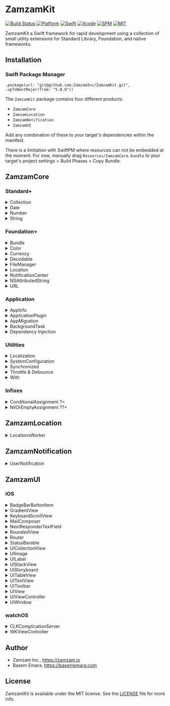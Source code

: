 # ZamzamKit

[![Build Status](https://api.travis-ci.org/ZamzamInc/ZamzamKit.svg?branch=master)](https://travis-ci.org/ZamzamInc/ZamzamKit)
[![Platform](https://img.shields.io/badge/platform-ios%20%7C%20macos%20%7C%20watchos%20%7C%20tvos-lightgrey)](https://github.com/ZamzamInc/ZamzamKit)
[![Swift](https://img.shields.io/badge/Swift-5-orange.svg)](https://swift.org)
[![Xcode](https://img.shields.io/badge/Xcode-11-blue.svg)](https://developer.apple.com/xcode)
[![SPM](https://img.shields.io/badge/SPM-Compatible-blue)](https://swift.org/package-manager)
[![MIT](https://img.shields.io/badge/License-MIT-red.svg)](https://opensource.org/licenses/MIT)

ZamzamKit a Swift framework for rapid development using a collection of small utility extensions for Standard Library, Foundation, and native frameworks.

## Installation

### Swift Package Manager

`.package(url: "git@github.com:ZamzamInc/ZamzamKit.git", .upToNextMajor(from: "5.0.0"))` 

The `ZamzamKit` package contains four different products:
* `ZamzamCore`
* `ZamzamLocation`
* `ZamzamNotification`
* `ZamzamUI`

Add any combination of these to your target's dependencies within the manifest.

There is a limitation with SwiftPM where resources can not be embedded at the moment. For now, manually drag `Resources/ZamzamCore.bundle` to your target's project settings > Build Phases > Copy Bundle.

## ZamzamCore

### Standard+

<details>
<summary>Collection</summary>

> Get distinct elements from an array:
```swift
[1, 1, 3, 3, 5, 5, 7, 9, 9].distinct // [1, 3, 5, 7, 9]
```

> Remove an element from an array by the value:
```swift
var array = ["a", "b", "c", "d", "e"]
array.remove("c")
array // ["a", "b", "d", "e"]
```

> Easily get the array version of an array slice:
```swift
["a", "b", "c", "d", "e"].prefix(3).array
```

> Safely retrieve an element at the given index if it exists:
```swift
// Before
if let items = tabBarController.tabBar.items, items.count > 4 {
    items[3].selectedImage = UIImage("my-image")
}
```
```swift
// After
tabBarController.tabBar.items?[safe: 3]?.selectedImage = UIImage("my-image")

[1, 3, 5, 7, 9][safe: 1] // Optional(3)
[1, 3, 5, 7, 9][safe: 12] // nil
```

> Determine if a value is contained within the array of equatable values:
```swift
"b".within(["a", "b", "c"]) // true

let status: OrderStatus = .cancelled
status.within([.requeseted, .accepted, .inProgress]) // false
```
</details>

<details>
<summary>Date</summary>

> Determine if a date is in the past or future:
```swift
Date(timeIntervalSinceNow: -100).isPast -> true
Date(timeIntervalSinceNow: 100).isPast -> false

Date(timeIntervalSinceNow: 100).isFuture -> true
Date(timeIntervalSinceNow: -100).isFuture -> false
```

> Determine if a date is today, yesterday, or tomorrow:
```swift
Date().isToday -> true
Date(timeIntervalSinceNow: -90_000).isYesterday -> true
Date(timeIntervalSinceNow: 90_000).isTomorrow -> true
```

> Determine if a date is within a weekday or weekend period:
```swift
Date().isWeekday -> false
Date().isWeekend -> true
```

> Get the beginning or end of the day:
```swift
Date().startOfDay -> "2018/11/21 00:00:00"
Date().endOfDay -> "2018/11/21 23:59:59"
```

> Get the beginning or end of the month:
```swift
Date().startOfMonth -> "2018/11/01 00:00:00"
Date().endOfMonth -> "2018/11/30 23:59:59"
```

> Determine if a date is current:
```swift
let date = Date(fromString: "2018/03/22 09:40")
date.isCurrentWeek
date.isCurrentMonth
date.isCurrentYear
```

> Determine if a date is between two other dates:
```swift
let date = Date()
let date1 = Date(timeIntervalSinceNow: 1000)
let date2 = Date(timeIntervalSinceNow: -1000)

date.isBetween(date1, date2) -> true
```

> Use specific calendar for data manipulations:
```swift
let date = Date(fromString: "2018/03/22 09:40")
let calendar = Calendar(identifier: .chinese)

date.isToday(for: calendar)
date.isWeekday(for: calendar)
date.isCurrentMonth(for: calendar)
date.isToday(for: calendar)
date.startOfDay(for: calendar)
date.startOfMonth(for: calendar)
```

> Determine if a date is beyond a specified time window:
```swift
let date = Date(fromString: "2018/03/22 09:40")
let fromDate = Date(fromString: "2018/03/22 09:30")

date.isBeyond(fromDate, bySeconds: 300) -> true
date.isBeyond(fromDate, bySeconds: 1200) -> false
```

> Create a date from a string:
```swift
Date(fromString: "2018/11/01 18:15")
Date(fromString: "1440/03/01 18:31", calendar: Calendar(identifier: .islamic))
```

> Format a date to a string:
```swift
Date().string(format: "MMM d, h:mm a") -> "Jan 3, 8:43 PM"
Date().string(style: .full, calendar: Calendar(identifier: .hebrew)) -> "Friday, 1 Kislev 5779"
```

> Format a time interval to display as a timer.
```swift
let date = Date(fromString: "2016/03/22 09:45")
let fromDate = Date(fromString: "2016/03/22 09:40")

date.timerString(from: fromDate)

// Prints "00:05:00"
```

> Get the decimal representation of the time:
```swift
Date(fromString: "2018/10/23 18:15").timeToDecimal -> 18.25
```

> Increment years, months, days, hours, or minutes:
```swift
let date = Date()
date + .years(1)
date + .months(2)
date - .days(4)
date - .hours(6)
date + .minutes(12)
date + .days(5, Calendar(identifier: .chinese))
```

> Convert between time interval units:
```swift
let diff = date.timeIntervalSince(date2) -> 172,800 seconds
diff.minutes -> 2,800 minutes
diff.hours -> 48 hours
diff.days -> 2 days
```

> Time zone context and offset:
```swift
let timeZone = TimeZone(identifier: "Europe/Paris")
timeZone?.isCurrent -> false
timeZone?.offsetFromCurrent -> -21600
```

> Normalize date calculations and data storage:
```swift
let timeZone: TimeZone = .posix // GMT
let locale: Locale = .posix // en_US_POSIX
```
</details>

<details>
<summary>Number</summary>

> Round doubles, floats, or any floating-point type:
```swift
123.12312421.rounded(toPlaces: 3) -> 123.123
Double.pi.rounded(toPlaces: 2) -> 3.14
```
</details>

<details>
<summary>String</summary>

> Create a new random string of given length:
```swift
String(random: 10) // "zXWG4hSgL9"
String(random: 4, prefix: "PIN-") // "PIN-uSjm"
```

> Safely use subscript indexes and ranges on strings:
```swift
let value = "Abcdef123456"
value[3] // "d"
value[3..<6] // "def"
value[3...6] // "def1"
value[3...] // "def123456"
value[3...99] // nil
value[99] // nil
```

> Validate string against common formats:
```swift
"test@example.com".isEmail // true
"123456789".isNumber // true
"zamzam".isAlpha // true
"zamzam123".isAlphaNumeric // true
```

> Remove spaces or new lines from both ends:
```swift
" Abcdef123456 \n\r  ".trimmed // "Abcdef123456"
```

> Truncate to a given number of characters:
```swift
"Abcdef123456".truncated(3) // "Abc..."
"Abcdef123456".truncated(6, trailing: "***") // "Abcdef***"
```

> Determine if a given value is contained:
```swift
"1234567890".contains("567") // true
"abc123xyz".contains("ghi") // false
```

> Injects a separator every nth characters:
```swift
"1234567890".separated(every: 2, with: "-") // "12-34-56-78-90"
```

> Match using a regular expression pattern:
```swift
"1234567890".match(regex: "^[0-9]+?$") // true
"abc123xyz".match(regex: "^[A-Za-z]+$") // false
```

> Replace occurrences of a regular expression pattern:
```swift
"aa1bb22cc3d888d4ee5".replacing(regex: "\\d", with: "*") // "aa*bb**cc*d***d*ee*"
```

> Remove HTML for plain text:
```swift
"<p>This is <em>web</em> content with a <a href=\"http://example.com\">link</a>.</p>".htmlStripped // "This is web content with a link."
```

> Encoders and decoders:
```swift
value.urlEncoded
value.urlDecoded
value.htmlDecoded
value.base64Encoded
value.base64Decoded
value.base64URLEncoded
```

> Easily get the string version of substring:
```swift
"hello world".prefix(5).string
```

> Determine if an optional string is `nil` or has no characters
```swift
var value: String? = "test 123"
value.isNilOrEmpty
```

> Strongly-typed string keys:
```swift
// First define keys
extension String.Keys {
    static let testString = String.Key<String?>("testString")
    static let testInt = String.Key<Int?>("testInt")
    static let testBool = String.Key<Bool?>("testBool")
    static let testArray = String.Key<[Int]?>("testArray")
}

// Create method or subscript for any type
extension UserDefaults {
    
    subscript<T>(key: String.Key<T?>) -> T? {
        get { object(forKey: key.name) as? T }
        
        set {
            guard let value = newValue else { return remove(key) }
            set(value, forKey: key.name)
        }
    }
}

// Then use strongly-typed values
let testString: String? = UserDefaults.standard[.testString]
let testInt: Int? = UserDefaults.standard[.testInt]
let testBool: Bool? = UserDefaults.standard[.testBool]
let testArray: [Int]? = UserDefaults.standard[.testArray]
```
</details>

### Foundation+

<details>
<summary>Bundle</summary>

> Get the string from a file within any bundle:
```swift
Bundle.main.string(file: "Test.txt") // "This is a test. Abc 123.\n"
```

> Get a generic array from a property list file within any bundle:

```swift
let values: [String] = Bundle.main.array(plist: "Array.plist")

values[0] // "Abc"
values[1] // "Def"
values[2] // "Ghi"
```

![Image of BundleArray](./Assets/Documentation/Images/BundleArray.png)

```swift
let values: [[String: Any]] = Bundle.main.array(plist: "Things.plist")

values[0]["id"] as? Int // 1
values[0]["name"] as? String // "Test 1"
values[0]["description"] as? String // "This is a test for 1.")

values[1]["id"] as? Int // 2)
values[1]["name"] as? String // "Test 2")
values[1]["description"] as? String // "This is a test for 2.")

values[2]["id"] as? Int // 3)
values[2]["name"] as? String // "Test 3")
values[2]["description"] as? String // "This is a test for 3.")
```

![Image of BundleArray](./Assets/Documentation/Images/BundleArray2.png)

> Get a dictionary from a property list file within any bundle:
```swift
let values: [String: Any] = Bundle.main.contents(plist: "Settings.plist")

values["MyString1"] as? String // "My string value 1."
values["MyNumber1"] as? Int // 123
values["MyBool1"] as? Bool // false
values["MyDate1"] as? Date // 2018-11-21 15:40:03 +0000
```

![Image of BundleDictionary](./Assets/Documentation/Images/BundleDictionary.png)
</details>

<details>
<summary>Color</summary>

> Additional color initializers:
```swift
UIColor(hex: 0x990000)
UIColor(hex: 0x4286F4)
UIColor(rgb: (66, 134, 244))
UIColor.random
```
</details>

<details>
<summary>Currency</summary>

> A formatter that converts between numeric values and their textual currency representations:
```swift
let formatter = CurrencyFormatter()
formatter.string(fromAmount: 123456789.987) // "$123,456,789.99"

let formatter2 = CurrencyFormatter(for: Locale(identifier: "fr-FR"))
formatter2.string(fromCents: 123456789) // "1 234 567,89 €"
```
</details>

<details>
<summary>Decodable</summary>

> Get a value of the type you specify, decoded from a JSON string.
```swift
let jsonString = "{\"test1\":29,\"test2\":62,\"test3\":33,\"test4\":24,\"test5\":14,\"test6\":72}"
let jsonObject: [String: Int] = jsonString.decode()

// Result
[
    "test1": 29,
    "test2": 62,
    "test3": 33,
    "test4": 24,
    "test5": 14,
    "test6": 72
]
```

> Get a type-erased `Decodable` value:
```swift
let json = """
{
    "boolean": true,
    "integer": 1,
    "double": 3.14159265358979323846,
    "string": "Abc123",
    "date": "2018-12-05T15:28:25+00:00",
    "array": [1, 2, 3],
    "nested": {
        "a": "alpha",
        "b": "bravo",
        "c": "charlie"
    }
}
""".data(using: .utf8)

let decoder = JSONDecoder()
let dictionary = try decoder.decode([String: AnyDecodable].self, from: json)

dictionary["boolean"].value // true
dictionary["integer"].value // 1
dictionary["string"].value // Abc123
```
</details>

<details>
<summary>FileManager</summary>

> Get URL or file system path for a file:
```swift
FileManager.default.url(of: fileName, from: .documentDirectory)
FileManager.default.path(of: fileName, from: .cachesDirectory)
```

> Get URL or file system paths of files within a directory:
```swift
FileManager.default.urls(from: .documentDirectory)
FileManager.default.paths(from: .downloadsDirectory)
```

> Retrieve a file remotely and persist to local disk:
```swift
FileManager.default.download(from: "http://example.com/test.pdf") { url, response, error in
    // The `url` parameter represents location on local disk where remote file was downloaded.
}
```
</details>

<details>
<summary>Location</summary>

> Get the location details for coordinates:
```swift
CLLocation(latitude: 43.6532, longitude: -79.3832).geocoder { meta in
    print(meta.locality)
    print(meta.country)
    print(meta.countryCode)
    print(meta.timezone)
    print(meta.administrativeArea)
}
```

> Get the closest or farthest location from a list of coordinates:
```swift
let coordinates = [
    CLLocationCoordinate2D(latitude: 43.6532, longitude: -79.3832),
    CLLocationCoordinate2D(latitude: 59.9094, longitude: 10.7349),
    CLLocationCoordinate2D(latitude: 35.7750, longitude: -78.6336),
    CLLocationCoordinate2D(latitude: 33.720817, longitude: 73.090032)
]

coordinates.closest(to: homeCoordinate)
coordinates.farthest(from: homeCoordinate)
```

> Approximate comparison of coordinates rounded to 3 decimal places (about 100 meters):
```swift
let coordinate1 = CLLocationCoordinate2D(latitude: 43.6532, longitude: -79.3832)
let coordinate2 = CLLocationCoordinate2D(latitude: 43.6531, longitude: -79.3834)
let coordinate3 = CLLocationCoordinate2D(latitude: 43.6522, longitude: -79.3822)

coordinate1 ~~ coordinate2 // true
coordinate1 ~~ coordinate3 // false
```

> Determine if location services is enabled and authorized for always or when in use:
```swift
CLLocationManager.isAuthorized // bool
```
</details>

<details>
<summary>NotificationCenter</summary>

> Shorthand to post and observer functions:
```swift
let notificationCenter: NotificationCenter = .default

// Before
notificationCenter.post(name: .MyCustomNotificationKey, object: nil, userInfo: nil)
notificationCenter.addObserver(self, selector: #selector(willEnterForeground), name: UIApplication.willEnterForegroundNotification, object: nil)
notificationCenter.removeObserver(self, name: UIApplication.willEnterForegroundNotification, object: nil)

// After
notificationCenter.post(name: .MyCustomNotificationKey)
notificationCenter.addObserver(for: UIApplication.willEnterForegroundNotification, selector: #selector(willEnterForeground), from: self)
notificationCenter.removeObserver(for: UIApplication.willEnterForegroundNotification, from: self)
```
</details>

<details>
<summary>NSAttributedString</summary>

> Easily get the attributed string version of a string:
```swift
"Abc".attributed
"Lmn".mutableAttributed
"Xyz".mutableAttributed([
    .font: UIFont.italicSystemFont(ofSize: .systemFontSize),
    .foregroundColor: UIColor.green
])
```

> Add attributed strings together:
```swift
label.attributedText = "Abc".attributed + " def " +
    "ghi".mutableAttributed([
        .underlineStyle: NSUnderlineStyle.single.rawValue
    ])
```
</details>

<details>
<summary>URL</summary>

> Append or remove query string parameters:
```swift
let url = URL(string: "https://example.com?abc=123&lmn=tuv&xyz=987")

url?.appendingQueryItem("def", value: "456") // "https://example.com?abc=123&lmn=tuv&xyz=987&def=456"
url?.appendingQueryItem("xyz", value: "999") // "https://example.com?abc=123&lmn=tuv&xyz=999"

url?.appendingQueryItems([
    "def": "456",
    "jkl": "777",
    "abc": "333",
    "lmn": nil
]) -> "https://example.com?xyz=987&def=456&abc=333&jkl=777"

url?.removeQueryItem("xyz") // "https://example.com?abc=123&lmn=tuv"
```
</details>

### Application

<details>
<summary>AppInfo</summary>

> Get details of the current app:
```swift
struct SomeStruct: AppInfo {

}

let someStruct = SomeStruct()

someStruct.appDisplayName -> "Zamzam App"
someStruct.appBundleID -> "io.zamzam.app"
someStruct.appVersion -> "1.0.0"
someStruct.appBuild -> "23"
someStruct.isInTestFlight -> false
someStruct.isRunningOnSimulator -> false
```
</details>

<details>
<summary>ApplicationPlugin</summary>

> Split up `AppDelegate` into [plugins](https://basememara.com/pluggable-appdelegate-services/) (also available for `WKExtensionDelegate`):
```swift
// Subclass to pass lifecycle events to loaded plugins
@UIApplicationMain
class AppDelegate: ApplicationPluginDelegate {

    override func plugins() -> [ApplicationPlugin] {
        [
            LoggerPlugin(),
            NotificationPlugin()
        ]
    }
}
```
```swift
// Each application plugin has access to the AppDelegate lifecycle events
final class LoggerPlugin: ApplicationPlugin {
    private let log = Logger()
 
    func application(_ application: UIApplication, willFinishLaunchingWithOptions launchOptions: [UIApplicationLaunchOptionsKey: Any]?) -> Bool {
        log.config(for: application)
        return true
    }
    
    func application(_ application: UIApplication, didFinishLaunchingWithOptions launchOptions: [UIApplicationLaunchOptionsKey : Any]?) -> Bool {
        log.info("App did finish launching.")
        return true
    }
    
    func applicationDidReceiveMemoryWarning(_ application: UIApplication) {
        log.warn("App did receive memory warning.")
    }
    
    func applicationWillTerminate(_ application: UIApplication) {
        log.warn("App will terminate.")
    }
}
```
</details>

<details>
<summary>AppMigration</summary>

> Manages blocks of code that only need to run once on version updates in apps:
```swift
@UIApplicationMain
class AppDelegate: UIResponder, UIApplicationDelegate {

    var window: UIWindow?
    let migration = AppMigration()

    func application(_ application: UIApplication, willFinishLaunchingWithOptions launchOptions: [UIApplication.LaunchOptionsKey: Any]? = nil) -> Bool {
        migration
            .performUpdate {
                print("Migrate update occurred.")
            }
            .perform(forVersion: "1.0") {
                print("Migrate to 1.0 occurred.")
            }
            .perform(forVersion: "1.7") {
                print("Migrate to 1.7 occurred.")
            }
            .perform(forVersion: "2.4") {
                print("Migrate to 2.4 occurred.")
            }
            
        return true
    }
}
```
</details>

<details>
<summary>BackgroundTask</summary>

> Easily execute a [long-running background task](https://developer.apple.com/documentation/uikit/uiapplication/1623031-beginbackgroundtask):
```swift
BackgroundTask.run(for: application) { task in
    // Perform finite-length task...
    task.end()
}
```
</details>

<details>
<summary>Dependency Injection</summary>

> Lightweight dependency injection via property wrapper ([read more](https://basememara.com/swift-dependency-injection-via-property-wrapper/)):
```swift
class AppDelegate: UIResponder, UIApplicationDelegate {
 
    private let dependencies = Dependencies {
        Module { WidgetModule() as WidgetModuleType }
        Module { SampleModule() as SampleModuleType }
    }
    
    override init() {
        super.init()
        dependencies.build()
    }
}

// Some time later...

class ViewController: UIViewController {
    
    @Inject private var widgetService: WidgetServiceType
    @Inject private var sampleService: SampleServiceType
    
    override func viewDidLoad() {
        super.viewDidLoad()
        
        print(widgetService.test())
        print(sampleService.test())
    }
}
```
</details>

### Utilities

<details>
<summary>Localization</summary>

> Strongly-typed localizable keys that's also `XLIFF` export friendly ([read more](https://basememara.com/swifty-localization-xcode-support/)):
```swift
// First define localization keys
extension Localizable {
    static let ok = Localizable(NSLocalizedString("ok.dialog", comment: "OK text for dialogs"))
    static let cancel = Localizable(NSLocalizedString("cancel.dialog", comment: "Cancel text for dialogs"))
    static let next = Localizable(NSLocalizedString("next.dialog", comment: "Next text for dialogs"))
}

// Then use strongly-typed localization keys
myLabel1.text = .localized(.ok)
myLabel2.text = .localized(.cancel)
myLabel3.text = .localized(.next)
```
</details>

<details>
<summary>SystemConfiguration</summary>

> Determine if the device is connected to a network:
```swift
import SystemConfiguration

SCNetworkReachability.isOnline
```
</details>

<details>
<summary>Synchronized</summary>

> A thread-safe value that handles concurrent reads and writes ([read more](https://basememara.com/creating-thread-safe-generic-values-in-swift/)):
```swift
var temp = Synchronized<Int>(0)

DispatchQueue.concurrentPerform(iterations: 1_000_000) { index in
    temp.value { $0 += 1 }
}

XCTAssertEqual(temp.value, 1_000_000) // true
```
</details>

<details>
<summary>Throttle & Debounce</summary>

> A throttler that will ignore work items until the time limit for the preceding call is over:
```swift
let limiter = Throttler(limit: 5)
var value = 0

limiter.execute {
    value += 1
}

limiter.execute {
    value += 1
}

limiter.execute {
    value += 1
}

sleep(5)

limiter.execute {
    value += 1
}

// value == 2
```

> A debouncer that will delay work items until time limit for the preceding call is over:
```swift
let limiter = Debouncer(limit: 5)
var value = ""

func sendToServer() {
    limiter.execute {
        // Sends to server after no typing for 5 seconds
        // instead of once per character, so:
        value == "hello" -> true
    }
}

value.append("h")
sendToServer() // Waits until 5 seconds

value.append("e")
sendToServer() // Waits until 5 seconds

value.append("l")
sendToServer() // Waits until 5 seconds

value.append("l")
sendToServer() // Waits until 5 seconds

value.append("o")
sendToServer() // Fires after 5 seconds
```
</details>

<details>
<summary>With</summary>

> Set properties with closures just after initializing:
```swift
let paragraph = NSMutableParagraphStyle().with {
    $0.alignment = .center
    $0.lineSpacing = 8
}

let label = UILabel().with {
    $0.textAlignment = .center
    $0.textColor = UIColor.black
    $0.text = "Hello, World!"
}

UITabBar.appearance().with {
    $0.barStyle = .dark
    $0.tintColor = .blue
}
```
</details>

### Infixes

<details>
<summary>ConditionalAssignment ?=</summary>

> Assign a value if not nil:
```swift
var test: Int? = 123
var value: Int? = nil

test ?= value
// test == 123

value = 456
test ?= value
// test == 456
```
</details>

<details>
<summary>NilOrEmptyAssignment ??+</summary>

> Assign a value if not nil or empty:
```swift
var test: String
var value: String?

test = value ??+ "Abc"
// test == "Abc"

value = ""
test = value ??+ "Lmn"
// test == "Abc"

value = "Xyz"
test = value ??+ "Rst"
// test == "Xyz"
```
</details>

## ZamzamLocation

<details>
<summary>LocationsWorker</summary>

> Location worker that offers easy authorization and observable closures ([read more](https://basememara.com/swifty-locations-observables/)):
```swift
class LocationViewController: UIViewController {

    @IBOutlet weak var outputLabel: UILabel!
    
    var locationsWorker: LocationsWorkerType = LocationsWorker(
        desiredAccuracy: kCLLocationAccuracyThreeKilometers,
        distanceFilter: 1000
    )
    
    override func viewDidAppear(_ animated: Bool) {
        super.viewDidAppear(animated)
        
        locationsWorker.addObserver(locationObserver)
        locationsWorker.addObserver(headingObserver)
        
        locationsWorker.requestAuthorization(
            for: .whenInUse,
            startUpdatingLocation: true,
            completion: { granted in
                guard granted else { return }
                self.locationsWorker.startUpdatingHeading()
            }
        )
    }
    
    override func viewWillDisappear(_ animated: Bool) {
        super.viewWillDisappear(animated)
        locationsWorker.removeObservers()
    }
    
    deinit {
        locationsWorker.removeObservers()
    }
}

extension LocationViewController {
    
    var locationObserver: Observer<LocationsWorker.LocationHandler> {
        return Observer { [weak self] in
            self?.outputLabel.text = $0.description
        }
    }
    
    var headingObserver: Observer<LocationsWorker.HeadingHandler> {
        return Observer {
            print($0.description)
        }
    }
}
```
</details>

## ZamzamNotification

<details>
<summary>UserNotification</summary>

> Registers the local and remote notifications with the categories and actions it supports:
```swift
UNUserNotificationCenter.current().register(
    delegate: self,
    categories: [
        "order": [
            UNNotificationAction(
                identifier: "confirmAction",
                title: "Confirm",
                options: [.foreground]
            )
        ],
        "chat": [
            UNTextInputNotificationAction(
                identifier: "replyAction",
                title: "Reply",
                options: [],
                textInputButtonTitle: "Send",
                textInputPlaceholder: "Type your message"
            )
        ],
        "offer": nil
    ],
    authorizations: [.alert, .badge, .sound],
    completion: { granted in
        granted
            ? log(debug: "Authorization for notification succeeded.")
            : log(warn: "Authorization for notification not given.")
    }
)
```

> Get a list of all pending or delivered user notifications:
```swift
UNUserNotificationCenter.current().getNotificationRequests { notifications in
    notifications.forEach {
        print($0.identifier)
    }
}
```

> Find the pending or delivered notification request by identifier:
```swift
UNUserNotificationCenter.current().get(withIdentifier: "abc123") {
    print($0?.identifier)
}

UNUserNotificationCenter.current().get(withIdentifiers: ["abc123", "xyz789"]) {
    $0.forEach {
        print($0.identifier)
    }
}
```

> Determine if the pending or delivered notification request exists:
```swift
UNUserNotificationCenter.current().exists(withIdentifier: "abc123") {
    print("Does notification exist: \($0)")
}
```

> Schedules local notifications for delivery:
```swift
UNUserNotificationCenter.current().add(
    body: "This is the body for time interval",
    timeInterval: 5
)

UNUserNotificationCenter.current().add(
    body: "This is the body for time interval",
    title: "This is the snooze title",
    timeInterval: 60,
    identifier: "abc123-main"
)

UNUserNotificationCenter.current().add(
    body: "This is the body for time interval",
    title: "This is the misc1 title",
    timeInterval: 60,
    identifier: "abc123-misc1",
    category: "misc1Category"
)

UNUserNotificationCenter.current().add(
    body: "This is the body for time interval",
    title: "This is the misc2 title",
    timeInterval: 60,
    identifier: "abc123-misc2",
    category: "misc2Category",
    userInfo: [
        "id": post.id,
        "link": post.link,
        "mediaURL": mediaURL
    ],
    completion: { error in
        guard error == nil else { return }
        // Added successfully
    }
)

UNUserNotificationCenter.current().add(
    date: Date(timeIntervalSinceNow: 5),
    body: "This is the body for date",
    repeats: .minute,
    identifier: "abc123-repeat"
)
```

> Get a remote image from the web and convert to a user notification attachment:
```swift
UNNotificationAttachment.download(from: urlString) {
    guard $0.isSuccess, let attachment = $0.value else {
        return log(error: "Could not download the remote resource (\(urlString)): \($0.error.debugDescription).")
    }

    UNUserNotificationCenter.current().add(
        body: "This is the body",
        attachments: [attachment]
    )
}
```

> Remove pending or delivered notification requests by identifiers, categories, or all:
```swift
UNUserNotificationCenter.current().remove(withIdentifier: "abc123")
UNUserNotificationCenter.current().remove(withIdentifiers: ["abc123", "xyz789"])
UNUserNotificationCenter.current().remove(withCategory: "chat") { /* Done */ }
UNUserNotificationCenter.current().remove(withCategories: ["order", "chat"]) { /* Done */ }
UNUserNotificationCenter.current().removeAll()
```
</details>

## ZamzamUI

### iOS

<details>
<summary>BadgeBarButtonItem</summary>

> A bar button item with a badge value:

![Image of BadgeBarButtonItem](./Assets/Documentation/Images/BadgeBarButtonItem.png)

```swift
navigationItem.rightBarButtonItems = [
    BadgeBarButtonItem(
        button: UIButton(type: .contactAdd),
        badgeText: "123",
        target: self,
        action: #selector(test)
    )
]

navigationItem.leftBarButtonItems = [
    BadgeBarButtonItem(
        button: UIButton(type: .detailDisclosure),
        badgeText: SCNetworkReachability.isOnline ? "On" : "Off",
        target: self,
        action: #selector(test)
    ).with {
        $0.badgeFontColor = SCNetworkReachability.isOnline ? .black : .white
        $0.badgeBackgroundColor = SCNetworkReachability.isOnline ? .green : .red
    }
]
```
</details>

<details>
<summary>GradientView</summary>

> A `UIView` with gradient effects:
```swift
@IBOutlet weak var gradientView: GradientView! {
    didSet {
        gradientView.firstColor = .blue
        gradientView.secondColor = .red
    }
}
```
Interface Builder compatible via "User Defined Runtime Attributes":

![Image of GradientView](./Assets/Documentation/Images/GradientView-Storyboard.png)
</details>

<details>
<summary>KeyboardScrollView</summary>

> The `automaticallyAdjustsInsetsForKeyboard` property extends the scroll view insets when the keyboard is shown:

![Image of KeyboardScrollView](./Assets/Documentation/Images/KeyboardScrollView.png)
</details>

<details>
<summary>MailComposer</summary>

> Compose an email with optional subject, body, or attachment:
```swift
// Before
extension MyViewController: MFMailComposeViewControllerDelegate {

    func sendEmail() {
        guard MFMailComposeViewController.canSendMail() else {
            return present(alert: "Could Not Send Email", message: "Your device could not send e-mail.")
        }

        let mail = MFMailComposeViewController()
        mail.mailComposeDelegate = self
        mail.setToRecipients(["test@example.com"])

        present(mail, animated: true)
    }

    func mailComposeController(_ controller: MFMailComposeViewController, didFinishWith result: MFMailComposeResult, error: Error?) {
        controller.dismiss(animated: true)
    }
}
```

```swift
// After
class MyViewController: UIViewController {
    private let mailComposer = MailComposer()

    func sendEmail() {
        guard let controller = mailComposer.makeViewController(email: "test@example.com") else {
            return present(alert: "Could Not Send Email", message: "Your device could not send e-mail.")
        }

        present(controller, animated: true)
    }
```
</details>

<details>
<summary>NextResponderTextField</summary>

> An extended `UITextView` that wires the "Return Key" to another `UIResponder`:

![Image of NextResponderTextField](./Assets/Documentation/Images/NextResponderTextField.png)

![Image of NextResponderTextField2](./Assets/Documentation/Images/NextResponderTextField2.png)
</details>

<details>
<summary>RoundedView</summary>

> A `UIView`, `UIImage`, and `UIButton` subclasses with circular masking:

![Image of RoundedView](./Assets/Documentation/Images/RoundedView.png)
</details>

<details>
<summary>Router</summary>

> Provides routing functionality for a type to remove navigation responsibility off `UIViewController`  ([extend for strongly-typed storyboard routing](https://basememara.com/protocol-oriented-router-in-swift/)):

```
struct MyRouter: Router {
    weak var viewController: UIViewController?

    init(viewController: UIViewController?) {
        self.viewController = viewController
    }

    func showSettings(date: Date) {
        present(storyboard: "ShowSettings") { (controller: ShowSettingsViewController) in
            controller.someProperty = date
        }
    }
}

class MyViewController: UIViewController {

    private lazy var router: Router = MyRouter(
        viewController: self
    )

    @IBAction func settingsTapped() {
        router.showSettings(date: Date())
    }
}
```
</details>

<details>
<summary>StatusBarable</summary>

> Manages the status bar view:
```swift
class ViewController: UIViewController, StatusBarable {

    let application = UIApplication.shared
    var statusBar: UIView?

    override func viewDidLoad() {
        showStatusBar()

        NotificationCenter.default.addObserver(
            for: UIDevice.orientationDidChangeNotification,
            selector: #selector(deviceOrientationDidChange),
            from: self
        )
    }
}

private extension ViewController {

    @objc func deviceOrientationDidChange() {
        removeStatusBar()
        showStatusBar()
    }
}
```

![Image of StatusBarable](./Assets/Documentation/Images/StatusBarable.png)
</details>

<details>
<summary>UICollectionView</summary>

> Register cells in strongly-typed manner:
```swift
collectionView.register(nib: TransactionViewCell.self)
```

> Get reusable cells through subscript:
```swift
// Before
let cell = collectionView.dequeueReusableCell(withReuseIdentifier: "Cell", for: indexPath) as? TransactionViewCell 
```
```swift
// After
let cell: TransactionViewCell = collectionView[indexPath]
```
</details>

<details>
<summary>UIImage</summary>

> Save an image to disk as .png:
```swift
imageView.image.pngToDisk() -> "/.../Library/Caches/img_ezoPU8.png"
```
> Convert a color to an image:
```swift
let image = UIImage(from: .lightGray)
button.setBackgroundImage(image, for: .selected)
```
</details>

<details>
<summary>UILabel</summary>

> Enable data detectors like in `UITextView`:
```swift
// Before
let label = UITextView()
label.isEditable = false
label.isScrollEnabled = false
label.textContainer.lineFragmentPadding = 0
label.textContainerInset = .zero
label.backgroundColor = .clear
label.dataDetectorTypes = [.phoneNumber, .link, .address, .calendarEvent]
```
```swift
// After
let label = UILabelView(
    dataDetectorTypes: [.phoneNumber, .link, .address, .calendarEvent]
)
```
</details>

<details>
<summary>UIStackView</summary>

> Add a view with animation:
```swift
stackView.addArrangedSubview(view1, animated: true)
```

> Add a list of views:
```swift
stackView.addArrangedSubviews([view1, view2, view3])
stackView.addArrangedSubviews([view1, view3], animated: true)
```

> Remove and deinitialize all views:
```swift
stackView
    .deleteArrangedSubviews()
    .addArrangedSubviews([view2, view3]) // Chain commands
```
</details>

<details>
<summary>UIStoryboard</summary>

> Instantiate a view controller using convention of storyboard identifier matching class name:
```swift
let storyboard = UIStoryboard(name: "Main")
let controller: MyViewController = storyboard.instantiateViewController()
```
</details>

<details>
<summary>UITableView</summary>

> Register cells in strongly-typed manner:
```swift
tableView.register(nib: TransactionViewCell.self)
```

> Get reusable cells through subscript:
```swift
// Before
let cell = tableView.dequeueReusableCellWithIdentifier("Cell", forIndexPath: indexPath) as? TransactionViewCell 
```
```swift
// After
let cell: TransactionViewCell = tableView[indexPath]
```

> Scroll to top or bottom:
```swift
tableView.scrollToTop()
tableView.scrollToBottom()
```

> Set selection color of cell:
```swift
// Before
let backgroundView = UIView()
backgroundView.backgroundColor = .lightGray
cell.selectedBackgroundView = backgroundView
```
```swift
// After
cell.selectionColor = .lightGray
```

> Strongly-typed cell identifiers for static tables:
```swift
class ViewController: UITableViewController {
    
}

extension ViewController: CellIdentifiable {
    
    // Each table view cell must have an identifier that matches a case
    enum CellIdentifier: String {
        case about
        case subscribe
        case feedback
        case tutorial
    }
}

extension ViewController {
    
    override func tableView(_ tableView: UITableView, didSelectRowAt indexPath: IndexPath) {
        tableView.deselectRow(at: indexPath, animated: true)
        
        guard let cell = tableView.cellForRow(at: indexPath),
            let identifier = CellIdentifier(from: cell) else {
                return
        }
        
        // Easily reference the associated cell
        switch identifier {
        case .about:
            router.showAbout()
        case .subscribe:
            router.showSubscribe()
        case .feedback:
            router.sendFeedback(
                subject: .localizedFormat(.emailFeedbackSubject, constants.appDisplayName!)
            )
        case .tutorial:
            router.startTutorial()
        }
    }
}
```
</details>

<details>
<summary>UITextView</summary>

> A placeholder like in `UITextField`:
```swift
let textView = PlaceholderTextView()
textView.placeholder = "Enter message..."
```

Interface Builder compatible via Attributes inspector:

![Image of GradientView](./Assets/Documentation/Images/PlaceholderTextView-Storyboard.png)

</details>

<details>
<summary>UIToolbar</summary>

> Create a toolbar that toggles to next field or dismisses keyboard:
```swift
class ViewController: UIViewController {

    private lazy var inputDoneToolbar: UIToolbar = .makeInputDoneToolbar(
        target: self,
        action: #selector(endEditing)
    )
}

extension ViewController: UITextViewDelegate {

    func textViewShouldBeginEditing(_ textView: UITextView) -> Bool {
        textView.inputAccessoryView = inputDoneToolbar
        return true
    }
}
```

![Image of UIToolbar](./Assets/Documentation/Images/UIToolbar.png)
</details>

<details>
<summary>UIView</summary>

> Sometimes `isHidden` can be unintuitive:
```swift
myView.isVisible = isAuthorized && role.within[.admin, .author]
```

> Adjust border, corners, and shadows conveniently:
```swift
myView.borderColor = .red
myView.borderWidth = 1
myView.cornerRadius = 3
myView.addShadow()
```

![Image of UIView-Shadow](./Assets/Documentation/Images/UIView-Shadow.png)

> Animate visibility:
```swift
myView.fadeIn()
myView.fadeOut()
```

> Add activity indicator to center of view:
```swift
let activityIndicator = myView.makeActivityIndicator()
activityIndicator.startAnimating()
```

> Create instance from `XIB`:
```swift
let control = MyView.loadNIB()
control.isAwesome = true
addSubview(control)
```

> Present a view modally:
```swift
class ModalView: UIView, PresentableView {

    @IBOutlet weak var contentView: UIView!

    override func touchesBegan(_ touches: Set<UITouch>, with event: UIEvent?) {
        // Dismiss self when tapped on background
        dismiss()
    }

    @IBAction func closeButtonTapped() {
        dismiss()
    }
}

class ViewController: UIViewController {

    @IBAction func modalButtonTapped() {
        let modalView = ModalView.loadNIB()
        present(control: modalView)
    }
}
```

![Image of PresentableView](./Assets/Documentation/Images/PresentableView.gif)
</details>

<details>
<summary>UIViewController</summary>

> Display an alert to the user:
```swift
// Before
let alertController = UIAlertController(title: "My Title", message: "This is my message.", preferredStyle: .alert)
alertController.addAction(UIAlertAction(title: "OK", style: .default) { alert in
    print("OK tapped")
}
present(alertController, animated: true, completion: nil)
```
```swift
// After
present(alertController: "My Title", message: "This is my message.") {
    print("OK tapped")
}
```

> Display a Safari web page to the user:
```swift
// Before
let safariController = SFSafariViewController(URL: URL(string: "https://apple.com")!)
safariController.modalPresentationStyle = .overFullScreen
present(safariController, animated: true, completion: nil)
```
```swift
// After
present(safari: "https://apple.com")
show(safari: "https://apple.com")
```

> Display an action sheet to the user:
```swift
present(
    actionSheet: "Test Action Sheet",
    message: "Choose your action",
    popoverFrom: sender,
    additionalActions: [
        UIAlertAction(title: "Action 1") { },
        UIAlertAction(title: "Action 2") { },
        UIAlertAction(title: "Action 3") { }
    ],
    includeCancelAction: true
)
```

> Display a prompt to the user:
```swift
// Before
let alertController = UIAlertController(
    title: "Test Prompt",
    message: "Enter user input.",
    preferredStyle: .alert
)

alertController.addAction(
    UIAlertAction(title: "Cancel", style: .cancel) { _ in }
)

alertController.addTextField {
    $0.placeholder = "Your placeholder here"
    $0.keyboardType = .phonePad
    $0.textContentType = .telephoneNumber
}

alertController.addAction(
    UIAlertAction(title: "Ok", style: .default) { _ in
        guard let text = alertController.textFields?.first?.text else {
            return
        }

        print("User response: \($0)")
    }
)

present(alertController, animated: animated, completion: nil)
```
```swift
// After
present(
    prompt: "Test Prompt",
    message: "Enter user input.",
    placeholder: "Your placeholder here",
    configure: {
        $0.keyboardType = .phonePad
        $0.textContentType = .telephoneNumber
    },
    response: {
        print("User response: \($0)")
    }
)
```

![Image of UIViewController Prompt](./Assets/Documentation/Images/UIViewController-Prompt.png)

> Display a share activity with Safari added:
```swift
let safariActivity = UIActivity.make(
    title: .localized(.openInSafari),
    imageName: "safari-share",
    imageBundle: .zamzamKit,
    handler: {
        guard SCNetworkReachability.isOnline else {
            return self.present(alert: "Device must be online to view within the browser.")
        }
        
        UIApplication.shared.open(link)
    }
)

present(
    activities: ["Test Title", link],
    popoverFrom: sender,
    applicationActivities: [safariActivity]
)
```
</details>

<details>
<summary>UIWindow</summary>

> Get the top view controller for the window:
```swift
window?.topViewController
```
</details>

### watchOS

<details>
<summary>CLKComplicationServer</summary>

> Invalidates and reloads all timeline data for all complications:
```swift
// Before
guard let complications = activeComplications, !complications.isEmpty else { return }
complications.forEach { reloadTimeline(for: $0) }
```
```swift
// After
CLKComplicationServer.sharedInstance().reloadTimelineForComplications()
```

> Extends all timeline data for all complications:
```swift
// Before
guard let complications = activeComplications, !complications.isEmpty else { return }
complications.forEach { extendTimeline(for: $0) }
```
```swift
// After
CLKComplicationServer.sharedInstance().extendTimelineForComplications()
```
</details>

<details>
<summary>WKViewController</summary>

> Display an alert to the user:
```swift
present(alert: "Test Alert")
```

> Display an action sheet to the user:
```swift
present(
    actionSheet: "Test",
    message: "This is the message.",
    additionalActions: [
        WKAlertAction(title: "Action 1", handler: {}),
        WKAlertAction(title: "Action 2", handler: {}),
        WKAlertAction(title: "Action 3", style: .destructive, handler: {})
    ],
    includeCancelAction: true
)
```

> Display an side-by-side alert to the user:
```swift
present(
    sideBySideAlert: "Test",
    message: "This is the message.",
    additionalActions: [
        WKAlertAction(title: "Action 1", handler: {}),
        WKAlertAction(title: "Action 2", style: .destructive, handler: {}),
        WKAlertAction(title: "Action 3", handler: {})
    ]
)
```
</details>

## Author

* Zamzam Inc., https://zamzam.io
* Basem Emara, https://basememara.com

## License

ZamzamKit is available under the MIT license. See the [LICENSE](https://github.com/ZamzamInc/ZamzamKit/blob/master/LICENSE) file for more info.
